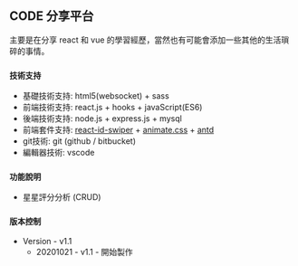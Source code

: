 ## CODE 分享平台
主要是在分享 react 和 vue 的學習經歷，當然也有可能會添加一些其他的生活瑣碎的事情。

### `技術支持`
- 基礎技術支持: html5(websocket) + sass 
- 前端技術支持: react.js + hooks + javaScript(ES6)
- 後端技術支持: node.js + express.js + mysql 
- 前端套件支持: [react-id-swiper](https://kidjp85.github.io/example/default/) + [animate.css](https://animate.style/) + [antd](https://ant.design/index-cn)
- git技術: git (github / bitbucket)
- 編輯器技術: vscode

### `功能說明`
- 星星評分分析 (CRUD)

### `版本控制`
* Version - v1.1
    - 20201021 - v1.1 - 開始製作